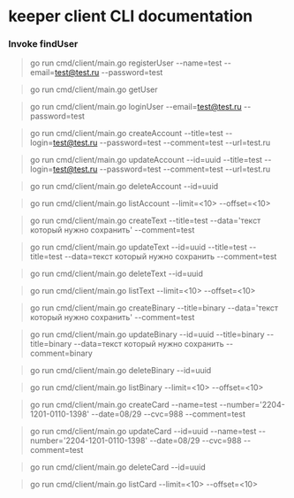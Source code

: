 # keeper client CLI documentation

### Invoke findUser

> go run cmd/client/main.go registerUser --name=test --email=test@test.ru --password=test

> go run cmd/client/main.go getUser

> go run cmd/client/main.go loginUser --email=test@test.ru --password=test


> go run cmd/client/main.go createAccount --title=test --login=test@test.ru --password=test --comment=test --url=test.ru

> go run cmd/client/main.go updateAccount --id=uuid --title=test --login=test@test.ru --password=test --comment=test --url=test.ru

> go run cmd/client/main.go deleteAccount --id=uuid

> go run cmd/client/main.go listAccount --limit=<10> --offset=<10>

> go run cmd/client/main.go createText --title=test --data='текст который нужно сохранить' --comment=test

> go run cmd/client/main.go updateText --id=uuid --title=test --title=test --data=текст который нужно сохранить --comment=test

> go run cmd/client/main.go deleteText --id=uuid

> go run cmd/client/main.go listText --limit=<10> --offset=<10>

> go run cmd/client/main.go createBinary --title=binary --data='текст который нужно сохранить' --comment=test

> go run cmd/client/main.go updateBinary --id=uuid --title=binary --title=binary --data=текст который нужно сохранить --comment=binary

> go run cmd/client/main.go deleteBinary --id=uuid

> go run cmd/client/main.go listBinary --limit=<10> --offset=<10>

> go run cmd/client/main.go createCard --name=test --number='2204-1201-0110-1398' --date=08/29 --cvc=988 --comment=test

> go run cmd/client/main.go updateCard --id=uuid --name=test --number='2204-1201-0110-1398' --date=08/29 --cvc=988 --comment=test

> go run cmd/client/main.go deleteCard --id=uuid

> go run cmd/client/main.go listCard --limit=<10> --offset=<10>
